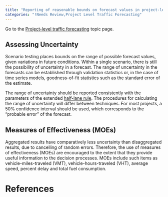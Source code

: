 ```yaml
---
title: "Reporting of reasonable bounds on forecast values in project-level traffic forecasting"
categories: "!Needs Review,Project Level Traffic Forecasting"
---
```


Go to the [Project-level traffic forecasting](Project-level_traffic_forecasting) topic page.

Assessing Uncertainty
---------------------

Scenario testing places bounds on the range of possible forecast values, given variations in future conditions. Within a single scenario, there is still the possibility of uncertainty in a forecast. The range of uncertainty in the forecasts can be established through validation statistics or, in the case of time series models, goodness-of-fit statistics such as the standard error of the estimate.

The range of uncertainty should be reported consistently with the parameters of the extended [half-lane rule](Half-lane_rule_and_extensions_in_project-level_traffic_forecasting). The procedures for calculating the range of uncertainty will differ between techniques. For most projects, a 50% confidence interval should be used, which corresponds to the “probable error” of the forecast.

Measures of Effectiveness (MOEs)
--------------------------------

Aggregated results have comparatively less uncertainty than disaggregated results, due to cancelling of random errors. Therefore, the use of measures of effectiveness (MOEs) are encouraged to the extent that they provide useful information to the decision processes. MOEs include such items as vehicle-miles-traveled (VMT), vehicle-hours-traveled (VHT), average speed, percent delay and total fuel consumption.

References
==========

